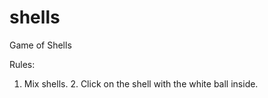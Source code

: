 shells
======

Game of Shells

Rules:
1. Mix shells. 2. Click on the shell with the white ball inside.
